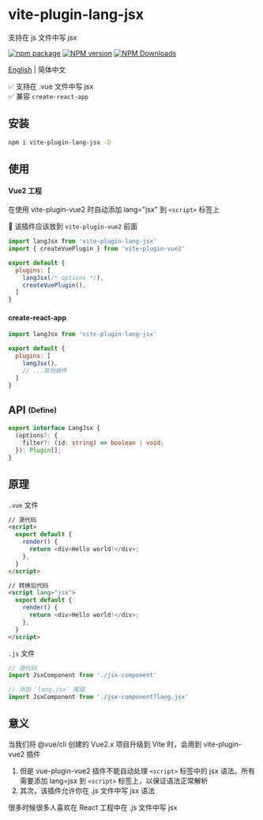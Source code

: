 # vite-plugin-lang-jsx

支持在 js 文件中写 jsx

[![npm package](https://nodei.co/npm/vite-plugin-lang-jsx.png?downloads=true&downloadRank=true&stars=true)](https://www.npmjs.com/package/vite-plugin-lang-jsx)
[![NPM version](https://img.shields.io/npm/v/vite-plugin-lang-jsx.svg)](https://npmjs.org/package/vite-plugin-lang-jsx)
[![NPM Downloads](https://img.shields.io/npm/dm/vite-plugin-lang-jsx.svg)](https://npmjs.org/package/vite-plugin-lang-jsx)

[English](https://github.com/vite-plugin/vite-plugin-lang-jsx/#readme) | 简体中文


✅ 支持在 .vue 文件中写 jsx  
✅ 兼容 `create-react-app`  

## 安装

```bash
npm i vite-plugin-lang-jsx -D
```

## 使用

#### Vue2 工程

在使用 vite-plugin-vue2 时自动添加 lang="jsx" 到 `<script>` 标签上

🚧 该插件应该放到 `vite-plugin-vue2` 前面

```js
import langJsx from 'vite-plugin-lang-jsx'
import { createVuePlugin } from 'vite-plugin-vue2'

export default {
  plugins: [
    langJsx(/* options */),
    createVuePlugin(),
  ]
}
```

#### create-react-app

```js
import langJsx from 'vite-plugin-lang-jsx'

export default {
  plugins: [
    langJsx(),
    // ...其他插件
  ]
}
```

## API <sub><sup>(Define)</sup></sub>

```ts
export interface LangJsx {
  (options?: {
    filter?: (id: string) => boolean | void;
  }): Plugin[];
}
```

## 原理

`.vue` 文件

```html
// 源代码
<script>
  export default {
    render() {
      return <div>Hello world!</div>;
    },
  }
</script>

// 转换后代码
<script lang="jsx">
  export default {
    render() {
      return <div>Hello world!</div>;
    },
  }
</script>
```

`.js` 文件

```js
// 源代码
import JsxComponent from './jsx-component'

// 添加 `lang.jsx` 尾缀
import JsxComponent from './jsx-component?lang.jsx'
```

## 意义

当我们将 @vue/cli 创建的 Vue2.x 项目升级到 Vite 时，会用到 vite-plugin-vue2 插件

1. 但是 vue-plugin-vue2 插件不能自动处理 `<script>` 标签中的 jsx 语法。所有需要添加 lang=jsx 到 `<script>` 标签上，以保证语法正常解析
2. 其次，该插件允许你在 .js 文件中写 jsx 语法

很多时候很多人喜欢在 React 工程中在 .js 文件中写 jsx
